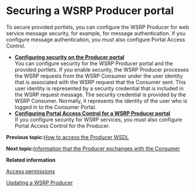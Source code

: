 # Securing a WSRP Producer portal

To secure provided portlets, you can configure the WSRP Producer for web service message security, for example, for message authentication. If you configure message authentication, you must also configure Portal Access Control.

-   **[Configuring security on the Producer portal](../admin-system/wsrpt_prod_sec_ws.md)**  
You can configure security for the WSRP Producer portal and the provided portlets. If you enable security, the WSRP Producer processes the WSRP requests from the WSRP Consumer under the user identity that is associated with the WSRP request that the Consumer sent. This user identity is represented by a security credential that is included in the WSRP request message. The security credential is provided by the WSRP Consumer. Normally, it represents the identity of the user who is logged in to the Consumer Portal.
-   **[Configuring Portal Access Control for a WSRP Producer portal](../admin-system/wsrpt_prod_sec_pac.md)**  
If you configure security for WSRP services, you must also configure Portal Access Control for the Producer.


**Previous topic:**[How to access the Producer WSDL](../admin-system/wsrpr_prod_wsdl.md)

**Next topic:**[Information that the Producer exchanges with the Consumer](../admin-system/wsrpc_prod_prep_info.md)

**Related information**  


[Access permissions](../admin-system/sec_acc_rights.md)

[Updating a WSRP Producer](../migrate/mig_post_wsrp_producer.md)

